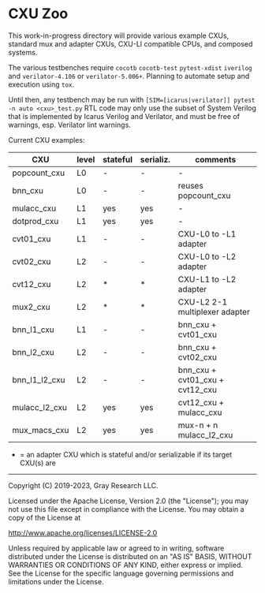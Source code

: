 CXU Zoo
=======

This work-in-progress directory will provide various example CXUs, standard mux and adapter CXUs,
CXU-LI compatible CPUs, and composed systems.

The various testbenches require `cocotb` `cocotb-test` `pytest-xdist` `iverilog`
and `verilator-4.106` or `verilator-5.006+`.
Planning to automate setup and execution using `tox`.

Until then, any testbench may be run with
`
[SIM=[icarus|verilator]] pytest -n auto <cxu>_test.py
`
RTL code may only use the subset of System Verilog that is implemented by Icarus Verilog and
Verilator, and must be free of warnings, esp. Verilator lint warnings.

Current CXU examples:

| CXU             | level | stateful | serializ. | comments                           |
|-----------------|-------|----------|-----------|------------------------------------|
| popcount_cxu    | L0    | -        | -         | -                                  |
| bnn_cxu         | L0    | -        | -         | reuses popcount_cxu                |
| mulacc_cxu      | L1    | yes      | yes       | -                                  |
| dotprod_cxu     | L1    | yes      | yes       | -                                  |
| cvt01_cxu       | L1    | -        | -         | CXU-L0 to -L1 adapter              |
| cvt02_cxu       | L2    | -        | -         | CXU-L0 to -L2 adapter              |
| cvt12_cxu       | L2    | *        | *         | CXU-L1 to -L2 adapter              |
| mux2_cxu        | L2    | *        | *         | CXU-L2 2-1 multiplexer adapter     |
| bnn_l1_cxu      | L1    | -        | -         | bnn_cxu + cvt01_cxu                |
| bnn_l2_cxu      | L2    | -        | -         | bnn_cxu + cvt02_cxu                |
| bnn_l1_l2_cxu   | L2    | -        | -         | bnn_cxu + cvt01_cxu + cvt12_cxu    |
| mulacc_l2_cxu   | L2    | yes      | yes       | cvt12_cxu + mulacc_cxu             |
| mux_macs_cxu    | L2    | yes      | yes       | mux-n + n mulacc_l2_cxu            |

* = an adapter CXU which is stateful and/or serializable if its target CXU(s) are

* * *

Copyright (C) 2019-2023, Gray Research LLC.

Licensed under the Apache License, Version 2.0 (the "License");
you may not use this file except in compliance with the License.
You may obtain a copy of the License at

   http://www.apache.org/licenses/LICENSE-2.0

Unless required by applicable law or agreed to in writing, software
distributed under the License is distributed on an "AS IS" BASIS,
WITHOUT WARRANTIES OR CONDITIONS OF ANY KIND, either express or implied.
See the License for the specific language governing permissions and
limitations under the License.
